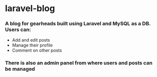 # laravel-blog

### A blog for gearheads built using Laravel and MySQL as a DB. Users can:
* Add and edit posts
* Manage their profile
* Comment on other posts

### There is also an admin panel from where users and posts can be managed
